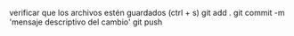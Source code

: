 verificar que los archivos estén guardados (ctrl + s)
git add .
git commit -m 'mensaje descriptivo del cambio'
git push